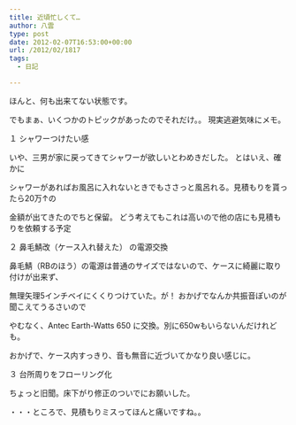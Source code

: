 ```yaml
---
title: 近頃忙しくて…
author: 八雲
type: post
date: 2012-02-07T16:53:00+00:00
url: /2012/02/1817
tags:
  - 日記

---
```

ほんと、何も出来てない状態です。
  
でもまぁ、いくつかのトピックがあったのでそれだけ。。 現実逃避気味にメモ。

１ シャワーつけたい感
  
いや、三男が家に戻ってきてシャワーが欲しいとわめきだした。 とはいえ、確かに
  
シャワーがあればお風呂に入れないときでもささっと風呂れる。見積もりを貰ったら20万↑の
  
金額が出てきたのでちと保留。 どう考えてもこれは高いので他の店にも見積もりを依頼する予定

２ 鼻毛鯖改（ケース入れ替えた） の電源交換
  
鼻毛鯖（RBのほう）の電源は普通のサイズではないので、ケースに綺麗に取り付けが出来ず、
  
無理矢理5インチベイにくくりつけていた。が！ おかげでなんか共振音ぽいのが聞こえてうるさいので
  
やむなく、Antec Earth-Watts 650 に交換。別に650wもいらないんだけれども。
  
おかげで、ケース内すっきり、音も無音に近づいてかなり良い感じに。

３ 台所周りをフローリング化
  
ちょっと旧聞。床下がり修正のついでにお願いした。

・・・ところで、見積もりミスってほんと痛いですね。。
